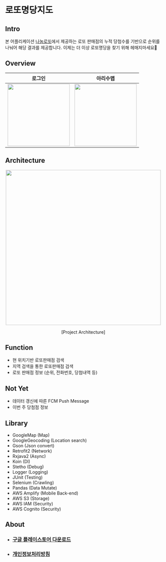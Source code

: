 # 로또명당지도

## Intro
본 어플리케이션 [나눔로또](https://dhlottery.co.kr/common.do?method=main)에서 제공하는 로또 판매점의 누적 당첨수를 기반으로 순위를 나눠어 해당 결과를 제공합니다. 이제는 더 이상 로또명당을 찾기 위해 헤매지마세요🥳

## Overview
| 로그인 | 아리수맵 |
| :---: | :---: | 
| <img src="./image/Overview1.gif" width="200"> |    <img src="./image/Overview2.gif" width="200">    

## Architecture
<p align="center">
     <img src="./resource/Architecture.png" width="500"/>
</p>

<p align="center">
    [Project Architecture]
</p>

## Function
- 현 위치기반 로또판매점 검색
- 지역 검색을 통한 로또판매점 검색
- 로또 판매점 정보 (순위, 전화번호, 당첨내역 등)

## Not Yet
- 데이터 갱신에 따른 FCM Push Message
- 이번 주 당첨점 정보

## Library
- GoogleMap (Map)
- GoogleGeocoding (Location search)  
- Gson (Json convert)
- Retrofit2 (Network)
- Rxjava2 (Async)
- Koin (DI)
- Stetho (Debug)
- Logger (Logging)
- JUnit (Testing)
- Selenium (Crawling)
- Pandas (Data Mutate)
- AWS Amplify (Mobile Back-end)
- AWS S3 (Storage)
- AWS IAM (Security)
- AWS Cognito (Security)

## About
- ### [구글 플레이스토어 다운로드](https://play.google.com/store/apps/details?id=com.ono.lotto_map)
- ### [개인정보처리방침](https://myungjunchae.github.io/android/%EC%95%B1-%EA%B0%9C%EC%9D%B8%EC%A0%95%EB%B3%B4%EC%B2%98%EB%A6%AC%EB%B0%A9%EC%B9%A8/)
